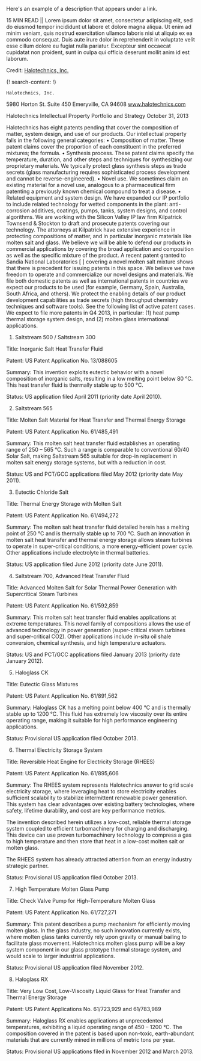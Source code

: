 Here's an example of a description that appears under a link.

15 MIN READ || Lorem ipsum dolor sit amet, consectetur adipiscing elit, sed do eiusmod tempor incididunt ut labore et dolore magna aliqua. Ut enim ad minim veniam, quis nostrud exercitation ullamco laboris nisi ut aliquip ex ea commodo consequat. Duis aute irure dolor in reprehenderit in voluptate velit esse cillum dolore eu fugiat nulla pariatur. Excepteur sint occaecat cupidatat non proident, sunt in culpa qui officia deserunt mollit anim id est laborum.

Credit: [Halotechnics, Inc.](http://www.halotechnics.com/)

{! search-content: !}

 	Halotechnics, Inc.
5980 Horton St. Suite 450
Emeryville, CA 94608
www.halotechnics.com

Halotechnics Intellectual Property Portfolio and Strategy
October 31, 2013

Halotechnics has eight patents pending that cover the composition of matter, system design, and use of our products. Our intellectual property falls in the following general categories:
•	Composition of matter. These patent claims cover the proportion of each constituent in the preferred mixtures; the formula.
•	Synthesis process. These patent claims specify the temperature, duration, and other steps and techniques for synthesizing our proprietary materials. We typically protect glass synthesis steps as trade secrets (glass manufacturing requires sophisticated process development and cannot be reverse-engineered).
•	Novel use. We sometimes claim an existing material for a novel use, analogous to a pharmaceutical firm patenting a previously known chemical compound to treat a disease.
•	Related equipment and system design. We have expanded our IP portfolio to include related technology for wetted components in the plant: anti-corrosion additives, coatings, pumps, tanks, system designs, and control algorithms.
We are working with the Silicon Valley IP law firm Kilpatrick Townsend & Stockton to draft and prosecute patents covering our technology. The attorneys at Kilpatrick have extensive experience in protecting compositions of matter, and in particular inorganic materials like molten salt and glass. We believe we will be able to defend our products in commercial applications by covering the broad application and composition as well as the specific mixture of the product. A recent patent granted to Sandia National Laboratories [ ] covering a novel molten salt mixture shows that there is precedent for issuing patents in this space. We believe we have freedom to operate and commercialize our novel designs and materials. We file both domestic patents as well as international patents in countries we expect our products to be used (for example, Germany, Spain, Australia, South Africa, and others). We protect the enabling details of our product development capabilities as trade secrets (high throughput chemistry techniques and software tools).
See the following list of active patent cases. We expect to file more patents in Q4 2013, in particular: (1) heat pump thermal storage system design, and (2) molten glass international applications. 
1.	Saltstream 500 / Saltstream 300

Title: Inorganic Salt Heat Transfer Fluid

Patent: US Patent Application No. 13/088605

Summary: This invention exploits eutectic behavior with a novel composition of inorganic salts, resulting in a low melting point below 80 °C. This heat transfer fluid is thermally stable up to 500 °C.

Status: US application filed April 2011 (priority date April 2010).

2.	Saltstream 565

Title: Molten Salt Material for Heat Transfer and Thermal Energy Storage

Patent: US Patent Application No. 61/485,491

Summary: This molten salt heat transfer fluid establishes an operating range of 250 – 565 °C. Such a range is comparable to conventional 60/40 Solar Salt, making Saltstream 565 suitable for drop-in replacement in molten salt energy storage systems, but with a reduction in cost.  

Status: US and PCT/GCC applications filed May 2012 (priority date May 2011).

3.	Eutectic Chloride Salt

Title: Thermal Energy Storage with Molten Salt

Patent: US Patent Application No. 61/494,272

Summary: The molten salt heat transfer fluid detailed herein has a melting point of 250 °C and is thermally stable up to 700 °C. Such an innovation in molten salt heat transfer and thermal energy storage allows steam turbines to operate in super-critical conditions, a more energy-efficient power cycle. Other applications include electrolyte in thermal batteries.

Status: US application filed June 2012 (priority date June 2011).

4.	Saltstream 700, Advanced Heat Transfer Fluid

Title: Advanced Molten Salt for Solar Thermal Power Generation with Supercritical Steam Turbines

Patent: US Patent Application No. 61/592,859

Summary: This molten salt heat transfer fluid enables applications at extreme temperatures. This novel family of compositions allows the use of advanced technology in power generation (super-critical steam turbines and super-critical CO2). Other applications include in-situ oil shale conversion, chemical synthesis, and high temperature actuators.

Status: US and PCT/GCC applications filed January 2013 (priority date January 2012).

5.	Haloglass CK

Title: Eutectic Glass Mixtures

Patent: US Patent Application No. 61/891,562

Summary: Haloglass CK has a melting point below 400 °C and is thermally stable up to 1200 °C. This fluid has extremely low viscosity over its entire operating range, making it suitable for high performance engineering applications.

Status: Provisional US application filed October 2013.

6.	Thermal Electricity Storage System

Title: Reversible Heat Engine for Electricity Storage (RHEES)

Patent: US Patent Application No. 61/895,606

Summary: The RHEES system represents Halotechnics answer to grid scale electricity storage, where leveraging heat to store electricity enables sufficient scalability to stabilize intermittent renewable power generation. This system has clear advantages over existing battery technologies, where safety, lifetime durability, and cost are key performance metrics. 

The invention described herein utilizes a low-cost, reliable thermal storage system coupled to efficient turbomachinery for charging and discharging. This device can use proven turbomachinery technology to compress a gas to high temperature and then store that heat in a low-cost molten salt or molten glass.

The RHEES system has already attracted attention from an energy industry strategic partner.

Status: Provisional US application filed October 2013.

7.	High Temperature Molten Glass Pump

Title: Check Valve Pump for High-Temperature Molten Glass

Patent: US Patent Application No. 61/727,271

Summary: This patent describes a pump mechanism for efficiently moving molten glass. In the glass industry, no such innovation currently exists, where molten glass tanks currently rely upon gravity or manual bailing to facilitate glass movement. Halotechnics molten glass pump will be a key system component in our glass prototype thermal storage system, and would scale to larger industrial applications.  

Status: Provisional US application filed November 2012.

8.	Haloglass RX

Title: Very Low Cost, Low-Viscosity Liquid Glass for Heat Transfer and Thermal Energy Storage

Patent: US Patent Applications No. 61/723,929 and 61/783,989 

Summary: Haloglass RX enables applications at unprecedented temperatures, exhibiting a liquid operating range of 450 – 1200 °C. The composition covered in the patent is based upon non-toxic, earth-abundant materials that are currently mined in millions of metric tons per year.    

Status: Provisional US applications filed in November 2012 and March 2013.
